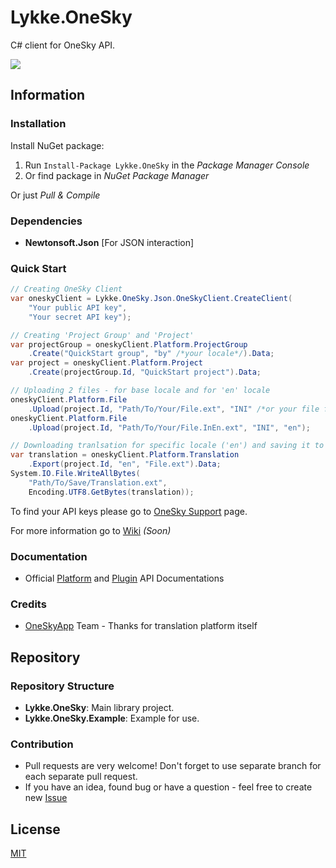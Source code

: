 # Lykke.OneSky #
C# client for OneSky API.

[<img src="https://img.shields.io/nuget/v/Lykke.OneSky.svg">](https://www.nuget.org/packages/Lykke.OneSky/)

## Information ##

### Installation ###
Install NuGet package:

1. Run `Install-Package Lykke.OneSky` in the _Package Manager Console_
2. Or find package in _NuGet Package Manager_

Or just _Pull & Compile_

### Dependencies ###
* **Newtonsoft.Json** [For JSON interaction]

### Quick Start ###
```csharp
// Creating OneSky Client
var oneskyClient = Lykke.OneSky.Json.OneSkyClient.CreateClient(
    "Your public API key",
    "Your secret API key");

// Creating 'Project Group' and 'Project'
var projectGroup = oneskyClient.Platform.ProjectGroup
    .Create("QuickStart group", "by" /*your locale*/).Data;
var project = oneskyClient.Platform.Project
    .Create(projectGroup.Id, "QuickStart project").Data;

// Uploading 2 files - for base locale and for 'en' locale
oneskyClient.Platform.File
    .Upload(project.Id, "Path/To/Your/File.ext", "INI" /*or your file format*/);
oneskyClient.Platform.File
    .Upload(project.Id, "Path/To/Your/File.InEn.ext", "INI", "en");

// Downloading tranlsation for specific locale ('en') and saving it to file
var translation = oneskyClient.Platform.Translation
    .Export(project.Id, "en", "File.ext").Data;
System.IO.File.WriteAllBytes(
    "Path/To/Save/Translation.ext",
    Encoding.UTF8.GetBytes(translation));
```
To find your API keys please go to [OneSky Support](https://support.oneskyapp.com/hc/en-us/articles/206887797-How-to-find-your-API-keys-) page.

For more information go to [Wiki](https://github.com/QuadRatNewBy/OneSky-DotNet/wiki/Home) *(Soon)*

### Documentation ###
* Official [Platform](https://github.com/onesky/api-documentation-platform) and [Plugin](https://github.com/onesky/api-documentation-plugin) API Documentations

### Credits ###
* [OneSkyApp](http://www.oneskyapp.com/) Team - Thanks for translation platform itself  
 
## Repository ##

### Repository Structure ###

* **Lykke.OneSky**: Main library project.
* **Lykke.OneSky.Example**: Example for use.

### Contribution ###
* Pull requests are very welcome! Don't forget to use separate branch for each separate pull request.
* If you have an idea, found bug or have a question - feel free to create new [Issue](https://github.com/QuadRatNewBy/Lykke.OneSky/issues) 

## License ##
[MIT](LICENSE.md)
